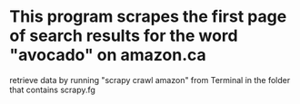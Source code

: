 # This program scrapes the first page of search  results for the word "avocado" on amazon.ca  



retrieve data by running "scrapy crawl amazon" from Terminal in the folder that contains scrapy.fg 